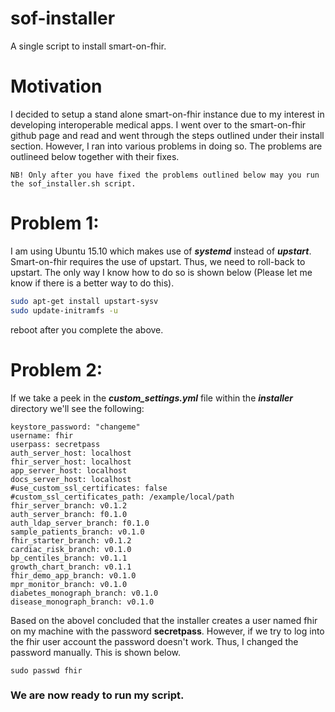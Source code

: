 # sof-installer
A single script to install smart-on-fhir.

# Motivation
I decided to setup a stand alone smart-on-fhir instance due to my interest in developing interoperable medical apps. I went over to the smart-on-fhir github page and read and went through the steps outlined under their install section. However, I ran into various problems in doing so. The problems are outlineed below together with their fixes.

```
NB! Only after you have fixed the problems outlined below may you run the sof_installer.sh script.
```

# Problem 1:
I am using Ubuntu 15.10 which makes use of **_systemd_** instead of **_upstart_**. Smart-on-fhir requires the use of upstart. Thus, we need to roll-back to upstart. The only way I know how to do so is shown below (Please let me know if there is a better way to do this).
```bash
sudo apt-get install upstart-sysv
sudo update-initramfs -u
```
reboot after you complete the above.

# Problem 2:
If we take a peek in the **_custom_settings.yml_** file within the **_installer_** directory we'll see the following:
```
keystore_password: "changeme"
username: fhir
userpass: secretpass
auth_server_host: localhost
fhir_server_host: localhost
app_server_host: localhost
docs_server_host: localhost
#use_custom_ssl_certificates: false
#custom_ssl_certificates_path: /example/local/path
fhir_server_branch: v0.1.2
auth_server_branch: f0.1.0
auth_ldap_server_branch: f0.1.0
sample_patients_branch: v0.1.0
fhir_starter_branch: v0.1.2
cardiac_risk_branch: v0.1.0
bp_centiles_branch: v0.1.1
growth_chart_branch: v0.1.1
fhir_demo_app_branch: v0.1.0
mpr_monitor_branch: v0.1.0
diabetes_monograph_branch: v0.1.0
disease_monograph_branch: v0.1.0
```
Based on the aboveI concluded that the installer creates a user named fhir on my machine with the password __secretpass__. However, if we try to  log into the fhir user account the password doesn't work. Thus, I changed the password manually. This is shown below.

```
sudo passwd fhir
```

### We are now ready to run my script.
